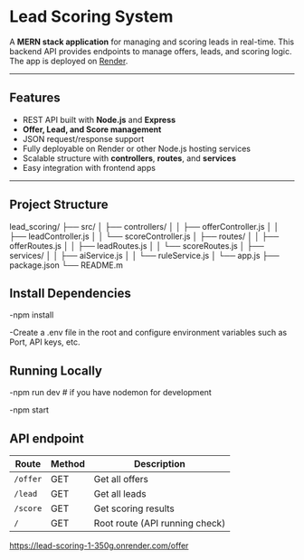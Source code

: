 # Lead Scoring System

A **MERN stack application** for managing and scoring leads in real-time. This backend API provides endpoints to manage offers, leads, and scoring logic. The app is deployed on [Render](https://lead-scoring-1-350g.onrender.com/).

---

## Features

- REST API built with **Node.js** and **Express**
- **Offer, Lead, and Score management**
- JSON request/response support
- Fully deployable on Render or other Node.js hosting services
- Scalable structure with **controllers**, **routes**, and **services**
- Easy integration with frontend apps

---

## Project Structure
lead_scoring/
├── src/
│ ├── controllers/
│ │ ├── offerController.js
│ │ ├── leadController.js
│ │ └── scoreController.js
│ ├── routes/
│ │ ├── offerRoutes.js
│ │ ├── leadRoutes.js
│ │ └── scoreRoutes.js
│ ├── services/
│ │ ├── aiService.js
│ │ └── ruleService.js
│ └── app.js
├── package.json
└── README.m


## Install Dependencies
-npm install

-Create a .env file in the root and configure environment variables such as Port, API keys, etc.
## Running Locally
-npm run dev   # if you have nodemon for development

-npm start
## API endpoint

| Route        | Method | Description                    |
| ------------ | ------ | ------------------------------ |
| `/offer` | GET    | Get all offers                 |
| `/lead`  | GET    | Get all leads                  |
| `/score` | GET    | Get scoring results            |
| `/`          | GET    | Root route (API running check) |


https://lead-scoring-1-350g.onrender.com/offer



